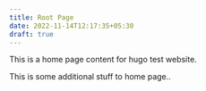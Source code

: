 ```yaml
---
title: Root Page
date: 2022-11-14T12:17:35+05:30
draft: true
---
```

This is a home page content for hugo test website.

T﻿his is some additional stuff to home page..